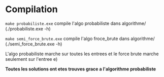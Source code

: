 # Compilation
`make probabiliste.exe` compile l'algo probabiliste dans algorithme/ (./probabiliste.exe -h)

`make semi_force_brute.exe` compile l'algo froce_brute dans algorithme/ (./semi_force_brute.exe -h)

L'algo probabiliste marche sur toutes les entrees et le force brute marche seulement sur l'entree e)

**Toutes les solutions ont etes trouves grace a l'algorithme probabiliste**
